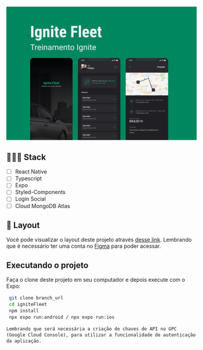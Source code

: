 ![App Screenshot](.github/Capa.png)

## 👨🏽‍💻 Stack
-  [ ] React Native
-  [ ] Typescript
-  [ ] Expo
-  [ ] Styled-Components
-  [ ] Login Social
-  [ ] Cloud MongoDB Atlas

## 🔖 Layout

Você pode visualizar o layout deste projeto através [desse link](https://www.figma.com/community/file/1233747170984378974/Ignite-Fleet).
Lembrando que é necessário ter uma conta no [Figma](http://figma.com/) para poder acessar.

## Executando o projeto
 Faça o clone deste projeto em seu computador e depois execute com o Expo: 
 
 ```bash
  git clone branch_url
  cd igniteFleet
  npm install
  npx expo run:android / npx expo run:ios
```
```
Lembrando que será necessária a criação de chaves de API no GPC (Google Cloud Console), para utilizar a funcionalidade de autenticação da aplicação.

```